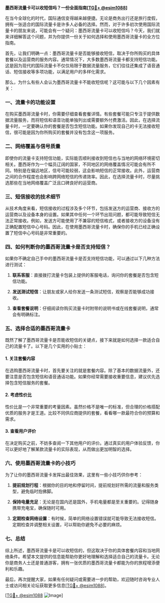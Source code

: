 **墨西哥流量卡可以收短信吗？一份全面指南[[TG💪+ @esim1088](https://t.me/s/esim1088)]**

在当今全球化的时代，国际通信变得越来越便捷。无论是商务出行还是旅行度假，拥有一张适合的国际流量卡是许多人必备的选择。然而，对于许多初次使用国际流量卡的朋友来说，可能会有一个疑问：墨西哥流量卡可以收短信吗？今天，我们就来详细解答这个问题，并为你提供一份关于如何选择和使用墨西哥流量卡的全方位指南。

首先，让我们明确一点：墨西哥流量卡是否能够接收短信，取决于你所购买的具体套餐以及运营商的服务内容。通常情况下，大多数墨西哥流量卡都支持短信功能。这是因为现代的国际流量卡不仅仅局限于数据流量服务，它们往往还集成了语音通话、短信接收等多项功能，以满足用户的多样化需求。

那么，为什么有些人会认为墨西哥流量卡不能收短信呢？这可能与以下几个因素有关：

### 一、流量卡的功能设置

在购买墨西哥流量卡时，你需要仔细查看套餐详情。有些套餐可能只专注于提供数据流量服务，而将短信和语音功能单独列出或需要额外付费激活。因此，在选择流量卡时，一定要确认你的套餐是否包含短信功能。如果你发现自己的卡无法接收短信，很可能是因为你所购买的套餐并没有包含这一项服务。

### 二、网络覆盖与信号质量

即使你的流量卡支持短信功能，实际能否顺利接收到短信也与当地的网络环境密切相关。墨西哥作为一个幅员辽阔的国家，不同地区的网络覆盖情况可能会有所不同。特别是在偏远地区，信号可能较弱，这会影响短信的正常接收。此外，运营商之间的合作程度也会影响跨网络短信的传递效率。因此，在选择流量卡时，尽量挑选那些在当地网络覆盖广泛且口碑良好的运营商。

### 三、短信接收的技术细节

从技术角度来看，短信接收的过程涉及多个环节，包括发送方的运营商、接收方的运营商以及设备本身的设置。如果其中任何一个环节出现问题，都可能导致短信无法正常接收。例如，发送方可能使用了不兼容的短信格式，或者接收方的设备没有正确配置短信中心号码。因此，在使用墨西哥流量卡时，确保你的手机已经正确设置了短信中心号码是非常重要的。

### 四、如何判断你的墨西哥流量卡是否支持短信？

如果你不确定自己手中的墨西哥流量卡是否支持短信功能，可以通过以下几种方法进行测试：

1. **联系客服**：直接拨打流量卡包装上提供的客服电话，询问你的套餐是否包含短信功能。
   
2. **发送测试短信**：让朋友或家人给你发送一条测试短信，观察是否能够成功接收。
   
3. **查看套餐说明**：仔细阅读你购买流量卡时附带的说明书或在线套餐说明，通常会有明确标注。

### 五、选择合适的墨西哥流量卡

既然了解了墨西哥流量卡是否能收短信的关键点，接下来就是如何选择一款适合自己的流量卡了。以下是几个实用的小贴士：

#### 1. 关注套餐内容

在选购墨西哥流量卡时，首先要关注的就是套餐内容。除了基本的数据流量外，还要注意是否包含短信和语音通话功能。如果你经常需要接收重要信息，建议优先选择包含短信服务的套餐。

#### 2. 考虑性价比

性价比是一个非常重要的考量因素。虽然价格不是唯一的标准，但合理的价格搭配优质的服务才是王道。比较不同供应商提供的套餐，看看哪一款最符合你的预算和需求。

#### 3. 查看用户评价

在决定购买之前，不妨多查阅一下其他用户的评价。通过真实的用户体验反馈，你可以更好地了解某款流量卡的实际表现，从而做出更加明智的选择。

### 六、使用墨西哥流量卡的小技巧

为了让你的墨西哥流量卡发挥出最佳效果，这里有一些小技巧供你参考：

1. **提前规划行程**：根据你的目的地和停留时间，提前规划好所需的流量和服务类型，避免临时抱佛脚。
   
2. **保持电量充足**：无论是在国内还是国外，手机电量都是至关重要的。记得随身携带充电宝，确保随时可用。
   
3. **定期检查网络设置**：有时候，简单的网络设置错误就可能导致无法接收短信。定期检查并调整相关设置，可以帮助你避免不必要的麻烦。

### 七、总结

综上所述，墨西哥流量卡是可以收短信的，但这取决于你的具体套餐内容和当地网络条件。希望本文提供的信息能帮助你更好地理解和选择适合自己的流量卡。无论你是商务人士还是普通游客，拥有一张优质的墨西哥流量卡都能为你的旅程增添便利和乐趣。

最后，再次提醒大家，如果有任何疑问或需要进一步的帮助，欢迎随时咨询专业人士或访问相关论坛获取更多信息[[TG💪+ @esim1088](https://t.me/s/esim1088)]。

[[TG💪+ @esim1088](https://t.me/s/esim1088) ![Image](https://i.postimg.cc/4NQfJmqS/Snipaste-2025-05-13-00-14-12.png)]
